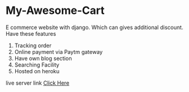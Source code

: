 # My-Awesome-Cart

E commerce website with django. Which can gives additional discount. Have these features
1. Tracking order
2. Online payment via Paytm gateway
3. Have own blog section
4. Searching Facility
5. Hosted on heroku

live server link <a href = "http://razaawesomecart.herokuapp.com/">Click Here</a>
